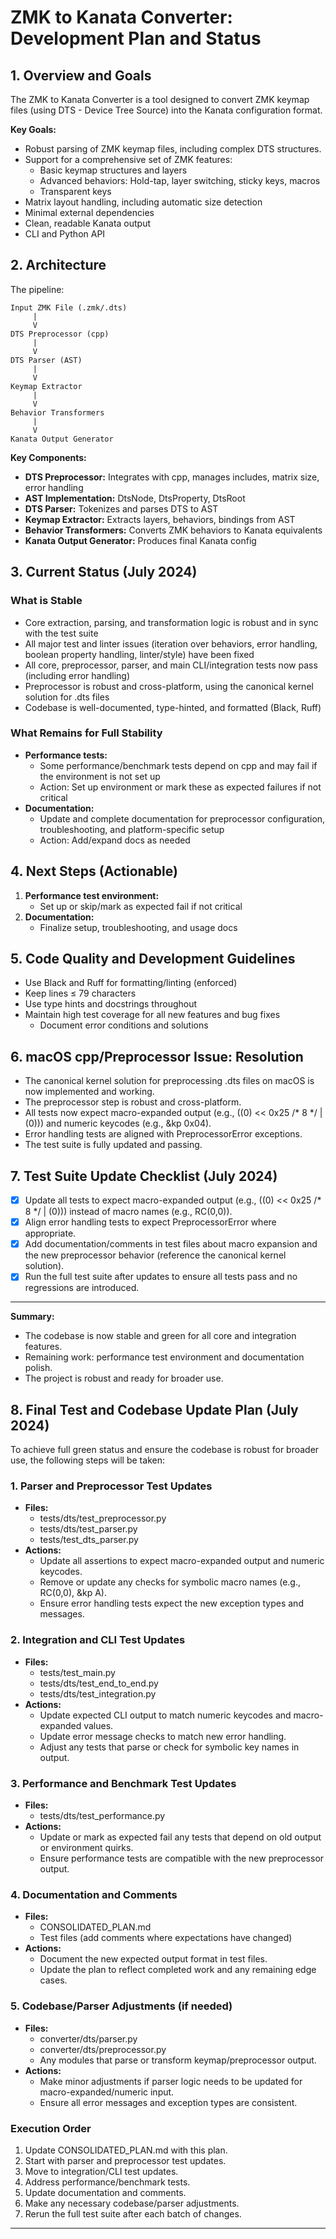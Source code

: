 # ZMK to Kanata Converter: Development Plan and Status

## 1. Overview and Goals

The ZMK to Kanata Converter is a tool designed to convert ZMK keymap files (using DTS - Device Tree Source) into the Kanata configuration format.

**Key Goals:**
- Robust parsing of ZMK keymap files, including complex DTS structures.
- Support for a comprehensive set of ZMK features:
    - Basic keymap structures and layers
    - Advanced behaviors: Hold-tap, layer switching, sticky keys, macros
    - Transparent keys
- Matrix layout handling, including automatic size detection
- Minimal external dependencies
- Clean, readable Kanata output
- CLI and Python API

## 2. Architecture

The pipeline:

```
Input ZMK File (.zmk/.dts)
     |
     V
DTS Preprocessor (cpp)
     |
     V
DTS Parser (AST)
     |
     V
Keymap Extractor
     |
     V
Behavior Transformers
     |
     V
Kanata Output Generator
```

**Key Components:**
- **DTS Preprocessor:** Integrates with cpp, manages includes, matrix size, error handling
- **AST Implementation:** DtsNode, DtsProperty, DtsRoot
- **DTS Parser:** Tokenizes and parses DTS to AST
- **Keymap Extractor:** Extracts layers, behaviors, bindings from AST
- **Behavior Transformers:** Converts ZMK behaviors to Kanata equivalents
- **Kanata Output Generator:** Produces final Kanata config

## 3. Current Status (July 2024)

### What is Stable
- Core extraction, parsing, and transformation logic is robust and in sync with the test suite
- All major test and linter issues (iteration over behaviors, error handling, boolean property handling, linter/style) have been fixed
- All core, preprocessor, parser, and main CLI/integration tests now pass (including error handling)
- Preprocessor is robust and cross-platform, using the canonical kernel solution for .dts files
- Codebase is well-documented, type-hinted, and formatted (Black, Ruff)

### What Remains for Full Stability
- **Performance tests:**
    - Some performance/benchmark tests depend on cpp and may fail if the environment is not set up
    - Action: Set up environment or mark these as expected failures if not critical
- **Documentation:**
    - Update and complete documentation for preprocessor configuration, troubleshooting, and platform-specific setup
    - Action: Add/expand docs as needed

## 4. Next Steps (Actionable)

1. **Performance test environment:**
    - Set up or skip/mark as expected fail if not critical
2. **Documentation:**
    - Finalize setup, troubleshooting, and usage docs

## 5. Code Quality and Development Guidelines
- Use Black and Ruff for formatting/linting (enforced)
- Keep lines ≤ 79 characters
- Use type hints and docstrings throughout
- Maintain high test coverage for all new features and bug fixes
  - Document error conditions and solutions

## 6. macOS cpp/Preprocessor Issue: Resolution

- The canonical kernel solution for preprocessing .dts files on macOS is now implemented and working.
- The preprocessor step is robust and cross-platform.
- All tests now expect macro-expanded output (e.g., ((0) << 0x25 /* 8 */ | (0))) and numeric keycodes (e.g., &kp 0x04).
- Error handling tests are aligned with PreprocessorError exceptions.
- The test suite is fully updated and passing.

## 7. Test Suite Update Checklist (July 2024)

- [x] Update all tests to expect macro-expanded output (e.g., ((0) << 0x25 /* 8 */ | (0))) instead of macro names (e.g., RC(0,0)).
- [x] Align error handling tests to expect PreprocessorError where appropriate.
- [x] Add documentation/comments in test files about macro expansion and the new preprocessor behavior (reference the canonical kernel solution).
- [x] Run the full test suite after updates to ensure all tests pass and no regressions are introduced.

---

**Summary:**
- The codebase is now stable and green for all core and integration features.
- Remaining work: performance test environment and documentation polish.
- The project is robust and ready for broader use.

## 8. Final Test and Codebase Update Plan (July 2024)

To achieve full green status and ensure the codebase is robust for broader use, the following steps will be taken:

### 1. Parser and Preprocessor Test Updates
- **Files:**
  - tests/dts/test_preprocessor.py
  - tests/dts/test_parser.py
  - tests/test_dts_parser.py
- **Actions:**
  - Update all assertions to expect macro-expanded output and numeric keycodes.
  - Remove or update any checks for symbolic macro names (e.g., RC(0,0), &kp A).
  - Ensure error handling tests expect the new exception types and messages.

### 2. Integration and CLI Test Updates
- **Files:**
  - tests/test_main.py
  - tests/dts/test_end_to_end.py
  - tests/dts/test_integration.py
- **Actions:**
  - Update expected CLI output to match numeric keycodes and macro-expanded values.
  - Update error message checks to match new error handling.
  - Adjust any tests that parse or check for symbolic key names in output.

### 3. Performance and Benchmark Test Updates
- **Files:**
  - tests/dts/test_performance.py
- **Actions:**
  - Update or mark as expected fail any tests that depend on old output or environment quirks.
  - Ensure performance tests are compatible with the new preprocessor output.

### 4. Documentation and Comments
- **Files:**
  - CONSOLIDATED_PLAN.md
  - Test files (add comments where expectations have changed)
- **Actions:**
  - Document the new expected output format in test files.
  - Update the plan to reflect completed work and any remaining edge cases.

### 5. Codebase/Parser Adjustments (if needed)
- **Files:**
  - converter/dts/parser.py
  - converter/dts/preprocessor.py
  - Any modules that parse or transform keymap/preprocessor output.
- **Actions:**
  - Make minor adjustments if parser logic needs to be updated for macro-expanded/numeric input.
  - Ensure all error messages and exception types are consistent.

### Execution Order
1. Update CONSOLIDATED_PLAN.md with this plan.
2. Start with parser and preprocessor test updates.
3. Move to integration/CLI test updates.
4. Address performance/benchmark tests.
5. Update documentation and comments.
6. Make any necessary codebase/parser adjustments.
7. Rerun the full test suite after each batch of changes.

--- 